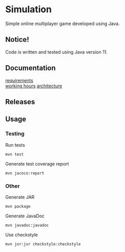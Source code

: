# Simulation

Simple online multiplayer game developed using Java.

## Notice!

Code is written and tested using Java version 11.

## Documentation

[requirements](https://github.com/githubuser100923/simulation/blob/master/docs/requirements.md)  
[working hours](https://github.com/githubuser100923/simulation/blob/master/docs/working_hours.md)
[architecture](https://github.com/githubuser100923/simulation/blob/master/docs/architecture.md)

## Releases

## Usage

### Testing

Run tests

```
mvn test
```

Generate test coverage report

```
mvn jacoco:report
```

### Other

Generate JAR

```
mvn package
```

Generate JavaDoc

```
mvn javadoc:javadoc
```

Use checkstyle

```
mvn jxr:jxr checkstyle:checkstyle
```
